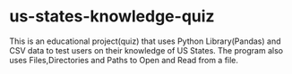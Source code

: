# us-states-knowledge-quiz
This is an educational project(quiz) that uses Python Library(Pandas) and CSV data to test users on their knowledge of US States.
The program also uses Files,Directories and Paths to Open and Read from a file.
